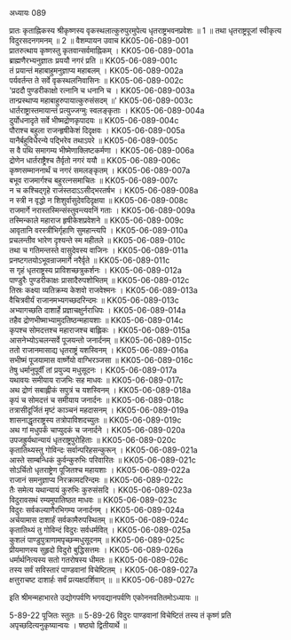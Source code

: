 अध्यायः 089

प्रातः कृताह्निकस्य श्रीकृष्णस्य वृकस्थलात्कुरुपुरमुपेत्य धृतराष्ट्रभवनप्रवेशः ॥ 1 ॥ तथा धृतराष्ट्रपूजां स्वीकृत्य विदुरसदनगमनम् ॥ 2 ॥
वैशम्पायन उवाच 	KK05-06-089-001  
प्रातरुत्थाय कृष्णस्तु कृतवान्सर्वमाह्निकम् ।	KK05-06-089-001a  
ब्राह्मणैरभ्यनुज्ञातः प्रययौ नगरं प्रति ॥	KK05-06-089-001c  
तं प्रयान्तं महाबाहुमनुज्ञाप्य महाबलम् ।	KK05-06-089-002a  
पर्यवर्तन्त ते सर्वे वृकस्थलनिवासिनः ॥	KK05-06-089-002c  
\'प्रददौ पुण्डरीकाक्षो रत्नानि च धनानि च ।	KK05-06-089-003a  
तान्प्रस्थाप्य महाबाहुरुपायात्कुरुसंसदम् ॥\'	KK05-06-089-003c  
धार्तराष्ट्रास्तमायान्तं प्रत्युज्जग्मुः स्वलङ्कृताः ।	KK05-06-089-004a  
दुर्योधनादृते सर्वे भीष्मद्रोणकृपादयः ॥	KK05-06-089-004c  
पौराश्च बहुला राजन्हृषीकेशं दिदृक्षवः ।	KK05-06-089-005a  
यानैर्बहुविधैरन्ये पद्भिरेव तथाऽपरे ॥	KK05-06-089-005c  
स वै पथि समागम्य भीष्मेणाक्लिष्टकर्मणा ।	KK05-06-089-006a  
द्रोणेन धार्तराष्ट्रैश्च तैर्वृतो नगरं ययौ ॥	KK05-06-089-006c  
कृष्णसम्माननार्थं च नगरं समलङ्कृतम् ।	KK05-06-089-007a  
बभूव राजमार्गश्च बहुरत्नसमाचितः ॥	KK05-06-089-007c  
न च कश्चिद्गृहे राजंस्तदाऽऽसीद्भरतर्षभ ।	KK05-06-089-008a  
न स्त्री न वृद्धो न शिशुर्वासुदेवदिदृक्षया ॥	KK05-06-089-008c  
राजमार्गे नरास्तस्मिन्संस्तुवन्त्यवनिं गताः ।	KK05-06-089-009a  
तस्मिन्काले महाराज हृषीकेशप्रवेशने ॥	KK05-06-089-009c  
आवृतानि वरस्त्रीभिर्गृहाणि सुमहान्त्यपि ।	KK05-06-089-010a  
प्रचलन्तीव भारेण दृश्यन्ते स्म महीतले ॥	KK05-06-089-010c  
तथा च गतिमन्तस्ते वासुदेवस्य वाजिनः ।	KK05-06-089-011a  
प्रनष्टगतयोऽभूवन्राजमार्गे नरैर्वृते ॥	KK05-06-089-011c  
स गृहं धृतराष्ट्रस्य प्राविशच्छत्रुकर्शनः ।	KK05-06-089-012a  
पाण्डुरैः पुण्डरीकाक्षः प्रासादैरुपशोभितम् ॥	KK05-06-089-012c  
तिस्रः कक्ष्या व्यतिक्रम्य केशवो राजवेश्मनः ।	KK05-06-089-013a  
वैचित्रवीर्यं राजानमभ्यगच्छदरिन्दमः ॥	KK05-06-089-013c  
अभ्यागच्छति दाशार्हे प्रज्ञाचक्षुर्नराधिपः ।	KK05-06-089-014a  
तहैव द्रोणभीष्माभ्यामुदतिष्ठन्महायशाः ॥	KK05-06-089-014c  
कृपश्च सोमदत्तश्च महाराजश्च बाह्लिकः ।	KK05-06-089-015a  
आसनेभ्योऽचलन्सर्वे पूजयन्तो जनार्दनम् ॥	KK05-06-089-015c  
ततो राजानमासाद्य धृतराष्ट्रं यशस्विनम् ।	KK05-06-089-016a  
सभीष्मं पूजयामास वार्ष्णेयो वाग्भिरञ्जसा ॥	KK05-06-089-016c  
तेषु धर्मानुपूर्वीं तां प्रयुज्य मधुसूदनः ।	KK05-06-089-017a  
यथावयः समीयाय राजभिः सह माधवः ॥	KK05-06-089-017c  
अथ द्रोणं सबाह्लीकं सपुत्रं च यशस्विनम् ।	KK05-06-089-018a  
कृपं च सोमदत्तं च समीयाय जनार्दनः ॥	KK05-06-089-018c  
तत्रासीदूर्जितं मृष्टं काञ्चनं महदासनम् ।	KK05-06-089-019a  
शासनाद्धृतराष्ट्रस्य तत्रोपाविशदच्युतः ॥	KK05-06-089-019c  
अथ गां मधुपर्कं चाप्युदकं च जनार्दने ।	KK05-06-089-020a  
उपजह्रुर्यथान्यायं धृतराष्ट्रपुरोहिताः ॥	KK05-06-089-020c  
कृतातिथ्यस्तु गोविन्दः सर्वान्परिहसन्कुरून् ।	KK05-06-089-021a  
आस्ते साम्बन्धिकं कुर्वन्कुरुभिः परिवारितः ॥	KK05-06-089-021c  
सोऽर्चितो धृतराष्ट्रेण पूजितश्च महायशाः ।	KK05-06-089-022a  
राजानं समनुज्ञाप्य निरक्रामदरिन्दमः ॥	KK05-06-089-022c  
तैः समेत्य यथान्यायं कुरुभिः कुरुसंसदि ।	KK05-06-089-023a  
विदुरावसथं रम्यमुपातिष्ठत माधवः ॥	KK05-06-089-023c  
विदुरः सर्वकल्याणैरभिगम्य जनार्दनम् ।	KK05-06-089-024a  
अर्चयामास दाशार्हं सर्वकामैरुपस्थितम् ॥	KK05-06-089-024c  
कृतातिथ्यं तु गोविन्दं विदुरः सर्वधर्मवित् ।	KK05-06-089-025a  
कुशलं पाण्डुपुत्राणामपृच्छन्मधुसूदनम् ॥	KK05-06-089-025c  
प्रीयमाणस्य सुहृदो विदुरो बुद्धिसत्तमः ।	KK05-06-089-026a  
धर्मार्थनित्यस्य सतो गतरोषस्य धीमतः ॥	KK05-06-089-026c  
तस्य सर्वं सविस्तारं पाण्डवानां विचेष्टितम् ।	KK05-06-089-027a  
क्षत्तुराचष्ट दाशार्हः सर्वं प्रत्यक्षदर्शिवान् ॥ ॥	KK05-06-089-027c  

इति श्रीमन्महाभारते उद्योगपर्वणि भगवद्यानपर्वणि एकोननवतितमोऽध्यायः ॥

5-89-22 पूजितः स्तुतः ॥ 5-89-26 विदुरः पाण्डवानां विचेष्टितं तस्य तं कृष्णं प्रति अपृच्छदित्यनुकृष्यान्वयः । षष्ठ्यो द्वितीयार्थे ॥
